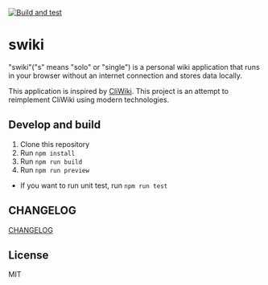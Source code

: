 [![Build and test](https://github.com/DBC-Works/swiki/actions/workflows/build-and-test.yml/badge.svg)](https://github.com/DBC-Works/swiki/actions/workflows/build-and-test.yml)

# swiki

"swiki"("s" means "solo" or "single") is a personal wiki application that runs in your browser without an internet connection and stores data locally.

This application is inspired by [CliWiki](https://github.com/east-pmo/CliWiki). This project is an attempt to reimplement CliWiki using modern technologies.

## Develop and build

1. Clone this repository
2. Run `npm install`
3. Run `npm run build`
4. Run `npm run preview`

- If you want to run unit test, run `npm run test`

## CHANGELOG

[CHANGELOG](CHANGELOG.md)

## License

MIT
